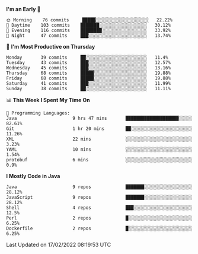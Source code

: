<!--START_SECTION:waka-->
**I'm an Early 🐤** 

```text
🌞 Morning    76 commits     █████░░░░░░░░░░░░░░░░░░░░   22.22% 
🌆 Daytime    103 commits    ███████░░░░░░░░░░░░░░░░░░   30.12% 
🌃 Evening    116 commits    ████████░░░░░░░░░░░░░░░░░   33.92% 
🌙 Night      47 commits     ███░░░░░░░░░░░░░░░░░░░░░░   13.74%

```
📅 **I'm Most Productive on Thursday** 

```text
Monday       39 commits     ██░░░░░░░░░░░░░░░░░░░░░░░   11.4% 
Tuesday      43 commits     ███░░░░░░░░░░░░░░░░░░░░░░   12.57% 
Wednesday    45 commits     ███░░░░░░░░░░░░░░░░░░░░░░   13.16% 
Thursday     68 commits     █████░░░░░░░░░░░░░░░░░░░░   19.88% 
Friday       68 commits     █████░░░░░░░░░░░░░░░░░░░░   19.88% 
Saturday     41 commits     ███░░░░░░░░░░░░░░░░░░░░░░   11.99% 
Sunday       38 commits     ██░░░░░░░░░░░░░░░░░░░░░░░   11.11%

```


📊 **This Week I Spent My Time On** 

```text
💬 Programming Languages: 
Java                     9 hrs 47 mins       ████████████████████░░░░░   82.61% 
Git                      1 hr 20 mins        ██░░░░░░░░░░░░░░░░░░░░░░░   11.26% 
XML                      22 mins             ░░░░░░░░░░░░░░░░░░░░░░░░░   3.23% 
YAML                     10 mins             ░░░░░░░░░░░░░░░░░░░░░░░░░   1.54% 
protobuf                 6 mins              ░░░░░░░░░░░░░░░░░░░░░░░░░   0.9%

```

**I Mostly Code in Java** 

```text
Java                     9 repos             ███████░░░░░░░░░░░░░░░░░░   28.12% 
JavaScript               9 repos             ███████░░░░░░░░░░░░░░░░░░   28.12% 
Shell                    4 repos             ███░░░░░░░░░░░░░░░░░░░░░░   12.5% 
Perl                     2 repos             █░░░░░░░░░░░░░░░░░░░░░░░░   6.25% 
Dockerfile               2 repos             █░░░░░░░░░░░░░░░░░░░░░░░░   6.25%

```



 Last Updated on 17/02/2022 08:19:53 UTC
<!--END_SECTION:waka-->
